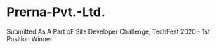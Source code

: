 # Prerna-Pvt.-Ltd.
Submitted As A Part oF Site Developer Challenge, TechFest 2020 - 1st Position Winner
